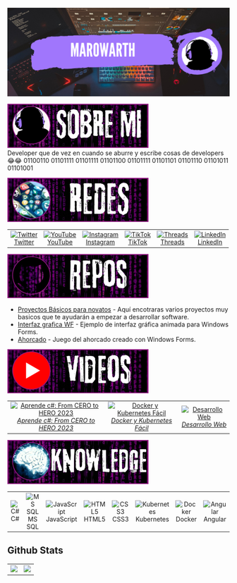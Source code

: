 
<!-- BANNER -->
![Banner](https://github.com/marowarth/marowarth/blob/main/banner.png)
<br/>
<!-- SOBRE MI -->
![Banner](https://github.com/marowarth/marowarth/blob/main/6.png)
<br/>
Developer que de vez en cuando se aburre y escribe cosas de developers 😂😂 01100110 01101111 01101111 01101100 01101111 01101101 01101110 01101011 01101001

<!-- SIGUEME EN -->
![Banner](https://github.com/marowarth/marowarth/blob/main/1.png)
<br/>

<table align="center">
  <tr>
    <td align="center">
      <a href="https://twitter.com/marowarth">
        <img src="https://img.icons8.com/color/48/000000/twitter.png" alt="Twitter" width="40" height="40"/><br>Twitter
      </a>
    </td>
    <td align="center">
      <a href="https://www.youtube.com/@MarowarthDev">
        <img src="https://img.icons8.com/color/48/000000/youtube-play.png" alt="YouTube" width="40" height="40"/><br>YouTube
      </a>
    </td>
    <td align="center">
      <a href="https://www.instagram.com/marowarthdev">
        <img src="https://img.icons8.com/color/48/000000/instagram-new.png" alt="Instagram" width="40" height="40"/><br>Instagram
      </a>
    </td>
    <td align="center">
      <a href="https://www.tiktok.com/@marowarthdev">
        <img src="https://img.icons8.com/color/48/000000/tiktok.png" alt="TikTok" width="40" height="40"/><br>TikTok
      </a>
    </td>
    <td align="center">
      <a href="https://threads.com/@marowarthdev">
        <img src="https://img.icons8.com/color/48/000000/twitter.png" alt="Threads" width="40" height="40"/><br>Threads
      </a>
    </td>
    <td align="center">
      <a href="https://www.linkedin.com/in/marowarthdev">
        <img src="https://img.icons8.com/color/48/000000/linkedin.png" alt="LinkedIn" width="40" height="40"/><br>LinkedIn
      </a>
    </td>
  </tr>
</table>


<!-- REPOS DESTACADOS -->
![Banner](https://github.com/marowarth/marowarth/blob/main/8.png)
- [Proyectos Básicos para novatos](https://github.com/marowarth/Proyectos-basicos) - Aquí encotraras varios proyectos muy basicos que te ayudarán a empezar a desarrollar software.
- [Interfaz grafica WF](https://github.com/marowarth/loadDesignYT) - Ejemplo de interfaz gráfica animada para Windows Forms.
- [Ahorcado](https://github.com/marowarth/Ahorcado) - Juego del ahorcado creado con Windows Forms.

<!-- VIDEOS YOUTUBE -->
![Banner](https://github.com/marowarth/marowarth/blob/main/7.png)
<table align="center">
  <tr>
    <td align="center">
      <a href="https://www.youtube.com/watch?v=e5CKfxx5Xis&list=PLvCbrjyXOHWIzyUYLwfgZvyX-BX9-af8D">
        <img src="https://img.youtube.com/vi/e5CKfxx5Xis/mqdefault.jpg" alt="Aprende c#: From CERO to HERO 2023" width="100%"><br>
        <em>Aprende c#: From CERO to HERO 2023</em>
      </a>
    </td>
    <td align="center">
      <a href="https://www.youtube.com/playlist?list=PLvCbrjyXOHWIoZvnrR5Tv2zctyGqhq_1B">
        <img src="https://img.youtube.com/vi/fIxBwXs8uMk/mqdefault.jpg" alt="Docker y Kubernetes Fácil" width="100%"><br>
        <em>Docker y Kubernetes Fácil</em>
      </a>
    </td>
    <td align="center">
      <a href="https://www.youtube.com/watch?v=cyz6UBwAuKs&list=PLvCbrjyXOHWJRgUPpUvUJbytchVoPGaFd">
        <img src="https://img.youtube.com/vi/cyz6UBwAuKs/mqdefault.jpg" alt="Desarrollo Web" width="100%"><br>
        <em>Desarrollo Web</em>
      </a>
    </td>
  </tr>
</table>

<!-- TECNOLOGÍAS -->
![Banner](https://github.com/marowarth/marowarth/blob/main/9.png)
<table align="center">
  <tr>
    <td align="center">
      <img src="https://img.icons8.com/color/48/000000/c-sharp-logo.png" alt="C#" width="40" height="40"/><br>C#
    </td>
    <td align="center">
      <img src="https://img.icons8.com/color/48/000000/microsoft-sql-server.png" alt="MS SQL" width="40" height="40"/><br>MS SQL
    </td>
    <td align="center">
      <img src="https://img.icons8.com/color/48/000000/javascript.png" alt="JavaScript" width="40" height="40"/><br>JavaScript
    </td>
    <td align="center">
      <img src="https://img.icons8.com/color/48/000000/html-5.png" alt="HTML5" width="40" height="40"/><br>HTML5
    </td>
    <td align="center">
      <img src="https://img.icons8.com/color/48/000000/css3.png" alt="CSS3" width="40" height="40"/><br>CSS3
    </td>
    <td align="center">
      <img src="https://img.icons8.com/color/48/000000/kubernetes.png" alt="Kubernetes" width="40" height="40"/><br>Kubernetes
    </td>
    <td align="center">
      <img src="https://img.icons8.com/color/48/000000/docker.png" alt="Docker" width="40" height="40"/><br>Docker
    </td>
    <td align="center">
      <img src="https://img.icons8.com/color/48/000000/angularjs.png" alt="Angular" width="40" height="40"/><br>Angular
    </td>
  </tr>
</table>

<!-- GITHUB STATS -->
## Github Stats
<table align="center">
  <tr>
    <td valign="top"><img src="https://github-readme-stats.vercel.app/api/top-langs/?username=marowarth&layout=compact&show_icons=true&title_color=ffffff&icon_color=34abeb&text_color=daf7dc&bg_color=151515"/></td>
    <td valign="top"><img src="https://github-readme-stats.vercel.app/api?username=marowarth&show_icons=true&title_color=ffffff&icon_color=34abeb&text_color=daf7dc&bg_color=151515"/></td>
  </tr>
</table>
